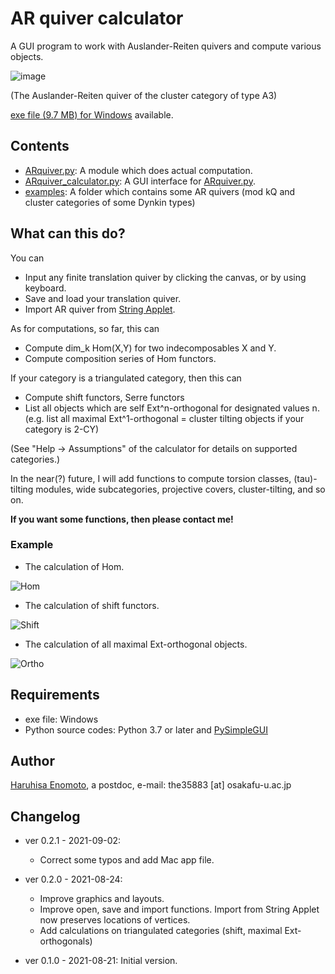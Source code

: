 # AR quiver calculator
A GUI program to work with Auslander-Reiten quivers and compute various objects.

![image](https://media.discordapp.net/attachments/524877289213788171/879642217411657738/unknown.png?width=890&height=630)

(The Auslander-Reiten quiver of the cluster category of type A3)

[exe file (9.7 MB) for Windows](https://github.com/haruhisa-enomoto/ARquiver/releases/download/v0.2.0/ARquiver_calculator.exe) available.

## Contents

- [ARquiver.py](ARquiver.py): A module which does actual computation.
- [ARquiver_calculator.py](ARquiver_calculator.py): A GUI interface for [ARquiver.py](ARquiver.py).
- [examples](/examples/): A folder which contains some AR quivers (mod kQ and cluster categories of some Dynkin types)

## What can this do?
You can
- Input any finite translation quiver by clicking the canvas, or by using keyboard.
- Save and load your translation quiver.
- Import AR quiver from [String Applet](https://www.math.uni-bielefeld.de/~jgeuenich/string-applet/).

As for computations, so far, this can

- Compute dim_k Hom(X,Y) for two indecomposables X and Y.
- Compute composition series of Hom functors.

If your category is a triangulated category, then this can

- Compute shift functors, Serre functors
- List all objects which are self Ext^n-orthogonal for designated values n.
(e.g. list all maximal Ext^1-orthogonal = cluster tilting objects if your category is 2-CY)

(See "Help -> Assumptions" of the calculator for details on supported categories.)

In the near(?) future, I will add functions to compute torsion classes, (tau)-tilting modules, wide subcategories, projective covers, cluster-tilting, and so on.

**If you want some functions, then please contact me!**

### Example

- The calculation of Hom.

![Hom](https://media.discordapp.net/attachments/524877289213788171/879642561017425960/unknown.png)

- The calculation of shift functors.

![Shift](https://media.discordapp.net/attachments/524877289213788171/879642504033599528/unknown.png)

- The calculation of all maximal Ext-orthogonal objects.

![Ortho](https://media.discordapp.net/attachments/524877289213788171/879642680630595594/unknown.png?width=941&height=630)


## Requirements

- exe file: Windows
- Python source codes: Python 3.7 or later and [PySimpleGUI](https://pysimplegui.readthedocs.io/en/latest/)

## Author

[Haruhisa Enomoto](http://haruhisa-enomoto.github.io/), a postdoc, e-mail: the35883 [at] osakafu-u.ac.jp

## Changelog

- ver 0.2.1 - 2021-09-02:
  - Correct some typos and add Mac app file.

- ver 0.2.0 - 2021-08-24:
  - Improve graphics and layouts.
  - Improve open, save and import functions. Import from String Applet now preserves locations of vertices.
  - Add calculations on triangulated categories (shift, maximal Ext-orthogonals)

- ver 0.1.0 - 2021-08-21: Initial version.
